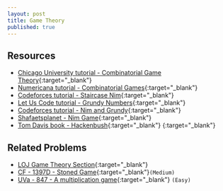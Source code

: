 ```yaml
---
layout: post
title: Game Theory
published: true
---
```


## Resources

- [Chicago University tutorial - Combinatorial Game Theory](http://math.uchicago.edu/~ac/cgt.pdf){:target="\_blank"}
- [Numericana tutorial - Combinatorial Games](http://www.numericana.com/answer/games.htm){:target="\_blank"}
- [Codeforces tutorial - Staircase Nim](https://codeforces.com/blog/entry/44651){:target="\_blank"}
- [Let Us Code tutorial - Grundy Numbers](http://letuskode.blogspot.com/2014/08/grundy-numbers.html){:target="\_blank"}
- [Codeforces tutorial - Nim and Grundy](https://codeforces.com/blog/entry/66040){:target="\_blank"}
- [Shafaetsplanet - Nim Game](http://www.shafaetsplanet.com/?p=2608){:target="\_blank"}
- [Tom Davis book - Hackenbush](http://www.geometer.org/mathcircles/hackenbush.pdf){:target="\_blank"}
[](){:target="\_blank"} 

## Related Problems

- [LOJ Game Theory Section](https://lightoj.com/problems/category/game-theory){:target="\_blank"}
- [CF - 1397D - Stoned Game](https://codeforces.com/problemset/problem/1397/D){:target="\_blank"}`(Medium)`
- [UVa - 847 - A multiplication game](https://onlinejudge.org/external/8/847.pdf){:target="\_blank"} `(Easy)`
